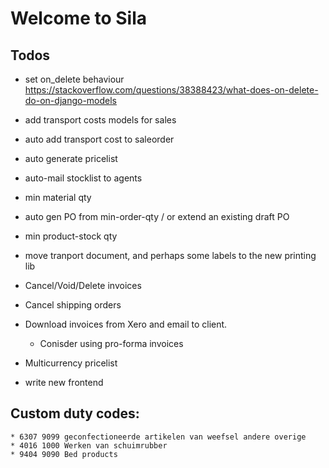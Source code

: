 # Welcome to Sila

## Todos

- set on_delete behaviour https://stackoverflow.com/questions/38388423/what-does-on-delete-do-on-django-models
- add transport costs models for sales
- auto add transport cost to saleorder
- auto generate pricelist
- auto-mail stocklist to agents
- min material qty
- auto gen PO from min-order-qty / or extend an existing draft PO
- min product-stock qty

- move tranport document, and perhaps some labels to the new printing lib
- Cancel/Void/Delete invoices
- Cancel shipping orders
- Download invoices from Xero and email to client. 
    * Conisder using pro-forma invoices
- Multicurrency pricelist
- write new frontend

## Custom duty codes:
	* 6307 9099 geconfectioneerde artikelen van weefsel andere overige
	* 4016 1000 Werken van schuimrubber
	* 9404 9090 Bed products

